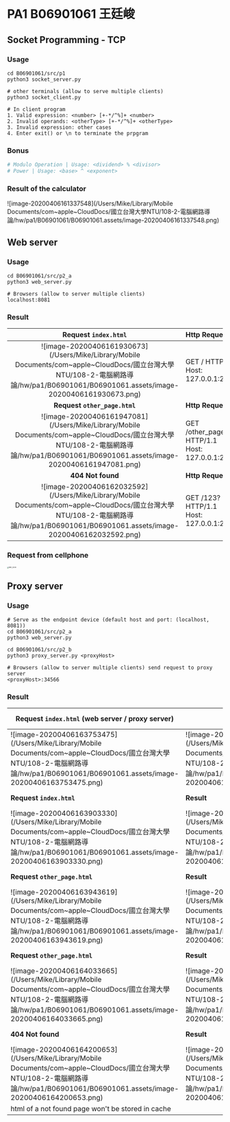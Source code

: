 # PA1 B06901061 王廷峻

## Socket Programming - TCP

### Usage

```shell
cd B06901061/src/p1 
python3 socket_server.py

# other terminals (allow to serve multiple clients)
python3 socket_client.py

# In client program
1. Valid expression: <number> [+-*/^%]+ <number>
2. Invalid operands: <otherType> [+-*/^%]+ <otherType>
3. Invalid expression: other cases
4. Enter exit() or \n to terminate the prpgram
```

### Bonus

```python
# Modulo Operation | Usage: <dividend> % <divisor>
# Power | Usage: <base> ^ <exponent>
```

### Result of the calculator 

![image-20200406161337548](/Users/Mike/Library/Mobile Documents/com~apple~CloudDocs/國立台灣大學NTU/108-2-電腦網路導論/hw/pa1/B06901061/B06901061.assets/image-20200406161337548.png)

## Web server

### Usage

```shell
cd B06901061/src/p2_a 
python3 web_server.py

# Browsers (allow to server multiple clients)
localhost:8081
```

### Result

|                     Request `index.html`                     | Http Request                                              |
| :----------------------------------------------------------: | :-------------------------------------------------------- |
| ![image-20200406161930673](/Users/Mike/Library/Mobile Documents/com~apple~CloudDocs/國立台灣大學NTU/108-2-電腦網路導論/hw/pa1/B06901061/B06901061.assets/image-20200406161930673.png) | GET / HTTP/1.1<br />Host: 127.0.0.1:23456                 |
|                **Request `other_page.html`**                 | **Http Request**                                          |
| ![image-20200406161947081](/Users/Mike/Library/Mobile Documents/com~apple~CloudDocs/國立台灣大學NTU/108-2-電腦網路導論/hw/pa1/B06901061/B06901061.assets/image-20200406161947081.png) | GET /other_page.html? HTTP/1.1<br />Host: 127.0.0.1:23456 |
|                      **404 Not found**                       | **Http Request**                                          |
| ![image-20200406162032592](/Users/Mike/Library/Mobile Documents/com~apple~CloudDocs/國立台灣大學NTU/108-2-電腦網路導論/hw/pa1/B06901061/B06901061.assets/image-20200406162032592.png) | GET /123? HTTP/1.1<br />Host: 127.0.0.1:23456             |

### Request from cellphone

<img src="/Users/Mike/Library/Mobile Documents/com~apple~CloudDocs/國立台灣大學NTU/108-2-電腦網路導論/hw/pa1/B06901061/B06901061.assets/IMG_0206.PNG" alt="IMG_0206" style="zoom:25%;" />

## Proxy server

### Usage

```shell
# Serve as the endpoint device (default host and port: (localhost, 8081))
cd B06901061/src/p2_a 
python3 web_server.py

cd B06901061/src/p2_b 
python3 proxy_server.py <proxyHost>

# Browsers (allow to server multiple clients) send request to proxy server
<proxyHost>:34566
```

### Result

| Request `index.html` (web server / proxy server)             | Result                                                       | File Existed     |
| ------------------------------------------------------------ | ------------------------------------------------------------ | ---------------- |
| ![image-20200406163753475](/Users/Mike/Library/Mobile Documents/com~apple~CloudDocs/國立台灣大學NTU/108-2-電腦網路導論/hw/pa1/B06901061/B06901061.assets/image-20200406163753475.png) | ![image-20200406163828531](/Users/Mike/Library/Mobile Documents/com~apple~CloudDocs/國立台灣大學NTU/108-2-電腦網路導論/hw/pa1/B06901061/B06901061.assets/image-20200406163828531.png) | x                |
| **Request `index.html`**                                     | **Result**                                                   | **File Existed** |
| ![image-20200406163903330](/Users/Mike/Library/Mobile Documents/com~apple~CloudDocs/國立台灣大學NTU/108-2-電腦網路導論/hw/pa1/B06901061/B06901061.assets/image-20200406163903330.png) | ![image-20200406163828531](/Users/Mike/Library/Mobile Documents/com~apple~CloudDocs/國立台灣大學NTU/108-2-電腦網路導論/hw/pa1/B06901061/B06901061.assets/image-20200406163828531.png) | o                |
| **Request `other_page.html`**                                | **Result**                                                   | **File Existed** |
| ![image-20200406163943619](/Users/Mike/Library/Mobile Documents/com~apple~CloudDocs/國立台灣大學NTU/108-2-電腦網路導論/hw/pa1/B06901061/B06901061.assets/image-20200406163943619.png) | ![image-20200406163953718](/Users/Mike/Library/Mobile Documents/com~apple~CloudDocs/國立台灣大學NTU/108-2-電腦網路導論/hw/pa1/B06901061/B06901061.assets/image-20200406163953718.png) | x                |
| **Request `other_page.html`**                                | **Result**                                                   | **File Existed** |
| ![image-20200406164033665](/Users/Mike/Library/Mobile Documents/com~apple~CloudDocs/國立台灣大學NTU/108-2-電腦網路導論/hw/pa1/B06901061/B06901061.assets/image-20200406164033665.png) | ![image-20200406163953718](/Users/Mike/Library/Mobile Documents/com~apple~CloudDocs/國立台灣大學NTU/108-2-電腦網路導論/hw/pa1/B06901061/B06901061.assets/image-20200406163953718.png) | o                |
| **404 Not found**                                            | **Result**                                                   | **File Existed** |
| ![image-20200406164200653](/Users/Mike/Library/Mobile Documents/com~apple~CloudDocs/國立台灣大學NTU/108-2-電腦網路導論/hw/pa1/B06901061/B06901061.assets/image-20200406164200653.png) | ![image-20200406164217920](/Users/Mike/Library/Mobile Documents/com~apple~CloudDocs/國立台灣大學NTU/108-2-電腦網路導論/hw/pa1/B06901061/B06901061.assets/image-20200406164217920.png) | x                |
| html of a not found page won't be stored in cache            |                                                              |                  |



